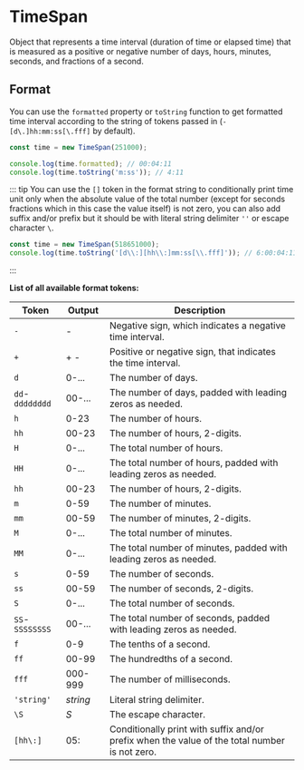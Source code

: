 # TimeSpan

Object that represents a time interval (duration of time or elapsed time) that is measured as a positive or negative number of days, hours, minutes, seconds, and fractions of a second. 

## Format

You can use the `formatted` property or `toString` function to get formatted time interval according to the string of tokens passed in (`-[d\.]hh:mm:ss[\.fff]` by default).

```ts
const time = new TimeSpan(251000);

console.log(time.formatted); // 00:04:11
console.log(time.toString('m:ss')); // 4:11
```

::: tip
You can use the `[]` token in the format string to conditionally print time unit only when the absolute value of the total number (except for seconds fractions which in this case the value itself) is not zero, you can also add suffix and/or prefix but it should be with literal string delimiter `''` or escape character `\`.

```ts
const time = new TimeSpan(518651000);
console.log(time.toString('[d\\:][hh\\:]mm:ss[\\.fff]')); // 6:00:04:11
```
:::

**List of all available format tokens:**

| Token          | Output   | Description                                                                                   |
| --------------- | -------- | --------------------------------------------------------------------------------------------- |
| `-`             | -        | Negative sign, which indicates a negative time interval.                                      |
| `+`             | + -      | Positive or negative sign, that indicates the time interval.                                  |
| `d`             | 0-...    | The number of days.                                                                           |
| `dd`-`dddddddd` | 00-...   | The number of days, padded with leading zeros as needed.                                      |
| `h`             | 0-23     | The number of hours.                                                                          |
| `hh`            | 00-23    | The number of hours, 2-digits.                                                                |
| `H`             | 0-...    | The total number of hours.                                                                    |
| `HH`            | 0-...    | The total number of hours, padded with leading zeros as needed.                               |
| `hh`            | 00-23    | The number of hours, 2-digits.                                                                |
| `m`             | 0-59     | The number of minutes.                                                                        |
| `mm`            | 00-59    | The number of minutes, 2-digits.                                                              |
| `M`             | 0-...    | The total number of minutes.                                                                  |
| `MM`            | 0-...    | The total number of minutes, padded with leading zeros as needed.                             |
| `s`             | 0-59     | The number of seconds.                                                                        |
| `ss`            | 00-59    | The number of seconds, 2-digits.                                                              |
| `S`             | 0-...    | The total number of seconds.                                                                  |
| `SS`-`SSSSSSSS` | 00-...   | The total number of seconds, padded with leading zeros as needed.                             |
| `f`             | 0-9      | The tenths of a second.                                                                       |
| `ff`            | 00-99    | The hundredths of a second.                                                                   |
| `fff`           | 000-999  | The number of milliseconds.                                                                   |
| `'string'`      | _string_ | Literal string delimiter.                                                                     |
| `\S`            | _S_      | The escape character.                                                                         |
| `[hh\:]`        | 05:      | Conditionally print with suffix and/or prefix when the value of the total number is not zero. |
